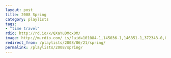 ```yaml
---
layout: post
title: 2008 Spring
category: playlists
tags:
- "time travel"
rdio: http://rd.io/x/QXaYuDMox0M/
image: http://m.rdio.com/_is/?aid=101084-1,145036-1,146851-1,372343-0,853434-0,1366620-1,1660452-1,2372458-1&w=600&h=600
redirect_from: /playlists/2008/06/21/spring/
permalink: /playlists/2008/spring/
---
```


